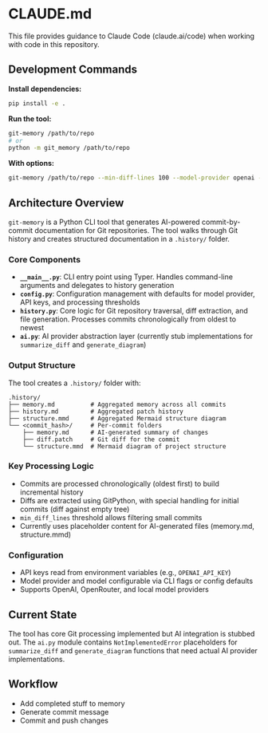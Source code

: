 # CLAUDE.md

This file provides guidance to Claude Code (claude.ai/code) when working with code in this repository.

## Development Commands

**Install dependencies:**
```bash
pip install -e .
```

**Run the tool:**
```bash
git-memory /path/to/repo
# or
python -m git_memory /path/to/repo
```

**With options:**
```bash
git-memory /path/to/repo --min-diff-lines 100 --model-provider openai --model gpt-4o
```

## Architecture Overview

`git-memory` is a Python CLI tool that generates AI-powered commit-by-commit documentation for Git repositories. The tool walks through Git history and creates structured documentation in a `.history/` folder.

### Core Components

- **`__main__.py`**: CLI entry point using Typer. Handles command-line arguments and delegates to history generation
- **`config.py`**: Configuration management with defaults for model provider, API keys, and processing thresholds
- **`history.py`**: Core logic for Git repository traversal, diff extraction, and file generation. Processes commits chronologically from oldest to newest
- **`ai.py`**: AI provider abstraction layer (currently stub implementations for `summarize_diff` and `generate_diagram`)

### Output Structure

The tool creates a `.history/` folder with:
```
.history/
├── memory.md          # Aggregated memory across all commits
├── history.md         # Aggregated patch history
├── structure.mmd      # Aggregated Mermaid structure diagram
└── <commit_hash>/     # Per-commit folders
    ├── memory.md      # AI-generated summary of changes
    ├── diff.patch     # Git diff for the commit
    └── structure.mmd  # Mermaid diagram of project structure
```

### Key Processing Logic

- Commits are processed chronologically (oldest first) to build incremental history
- Diffs are extracted using GitPython, with special handling for initial commits (diff against empty tree)
- `min_diff_lines` threshold allows filtering small commits
- Currently uses placeholder content for AI-generated files (memory.md, structure.mmd)

### Configuration

- API keys read from environment variables (e.g., `OPENAI_API_KEY`)
- Model provider and model configurable via CLI flags or config defaults
- Supports OpenAI, OpenRouter, and local model providers

## Current State

The tool has core Git processing implemented but AI integration is stubbed out. The `ai.py` module contains `NotImplementedError` placeholders for `summarize_diff` and `generate_diagram` functions that need actual AI provider implementations.

## Workflow

- Add completed stuff to memory
- Generate commit message
- Commit and push changes